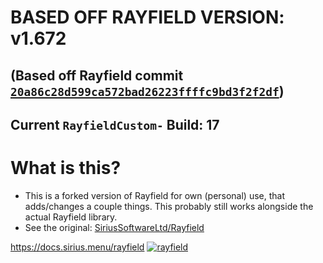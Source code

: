 # BASED OFF RAYFIELD VERSION: v1.672
## (Based off Rayfield commit [`20a86c28d599ca572bad26223ffffc9bd3f2f2df`](https://github.com/SiriusSoftwareLtd/Rayfield/commit/20a86c28d599ca572bad26223ffffc9bd3f2f2df))
## Current `RayfieldCustom-` Build: 17

# What is this?
- This is a forked version of Rayfield for own (personal) use, that adds/changes a couple things. This probably still works alongside the actual Rayfield library.
- See the original: [SiriusSoftwareLtd/Rayfield](https://github.com/SiriusSoftwareLtd/Rayfield)

https://docs.sirius.menu/rayfield
[![rayfield](https://user-images.githubusercontent.com/77512805/197843157-3485a6e4-7b18-4372-8277-f3a2e7bd0317.png)](https://sirius.menu/discord)
